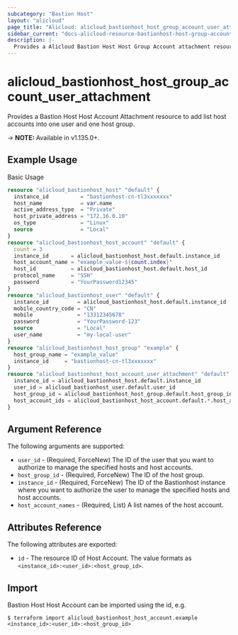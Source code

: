 ```yaml
---
subcategory: "Bastion Host"
layout: "alicloud"
page_title: "Alicloud: alicloud_bastionhost_host_group_account_user_attachment"
sidebar_current: "docs-alicloud-resource-bastionhost-host-group-account-user-attachment"
description: |-
  Provides a Alicloud Bastion Host Host Group Account attachment resource.
---
```


# alicloud_bastionhost_host_group_account_user_attachment

Provides a Bastion Host Host Account Attachment resource to add list host accounts into one user and one host group.

-> **NOTE:** Available in v1.135.0+.

## Example Usage

Basic Usage

```terraform
resource "alicloud_bastionhost_host" "default" {
  instance_id          = "bastionhost-cn-tl3xxxxxxx"
  host_name            = var.name
  active_address_type  = "Private"
  host_private_address = "172.16.0.10"
  os_type              = "Linux"
  source               = "Local"
}
resource "alicloud_bastionhost_host_account" "default" {
  count = 3
  instance_id       = alicloud_bastionhost_host.default.instance_id
  host_account_name = "example_value-${count.index}"
  host_id           = alicloud_bastionhost_host.default.host_id
  protocol_name     = "SSH"
  password          = "YourPassword12345"
}
resource "alicloud_bastionhost_user" "default" {
  instance_id         = alicloud_bastionhost_host.default.instance_id
  mobile_country_code = "CN"
  mobile              = "13312345678"
  password            = "YourPassword-123"
  source              = "Local"
  user_name           = "my-local-user"
}
resource "alicloud_bastionhost_host_group" "example" {
  host_group_name = "example_value"
  instance_id     = "bastionhost-cn-tl3xxxxxxx"
}
resource "alicloud_bastionhost_host_account_user_attachment" "default" {
  instance_id = alicloud_bastionhost_host.default.instance_id
  user_id = alicloud_bastionhost_user.default.user_id
  host_group_id = alicloud_bastionhost_host_group.default.host_group_id
  host_account_ids = alicloud_bastionhost_host_account.default.*.host_account_id
}
```

## Argument Reference

The following arguments are supported:

* `user_id` - (Required, ForceNew) The ID of the user that you want to authorize to manage the specified hosts and host accounts.
* `host_group_id` - (Required, ForceNew) The ID of the host group.
* `instance_id` - (Required, ForceNew) The ID of the Bastionhost instance where you want to authorize the user to manage the specified hosts and host accounts.
* `host_account_names` - (Required, List) A list names of the host account.

## Attributes Reference

The following attributes are exported:

* `id` - The resource ID of Host Account. The value formats as `<instance_id>:<user_id>:<host_group_id>`.

## Import

Bastion Host Host Account can be imported using the id, e.g.

```
$ terraform import alicloud_bastionhost_host_account.example <instance_id>:<user_id>:<host_group_id>
```